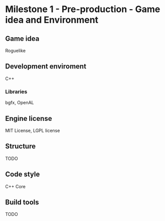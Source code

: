 # Milestone 1 - Pre-production - Game idea and Environment
## Game idea
Roguelike
## Development enviroment
C++
### Libraries
bgfx, OpenAL
## Engine license
MIT License, LGPL license
## Structure
TODO
## Code style
C++ Core
## Build tools
TODO
